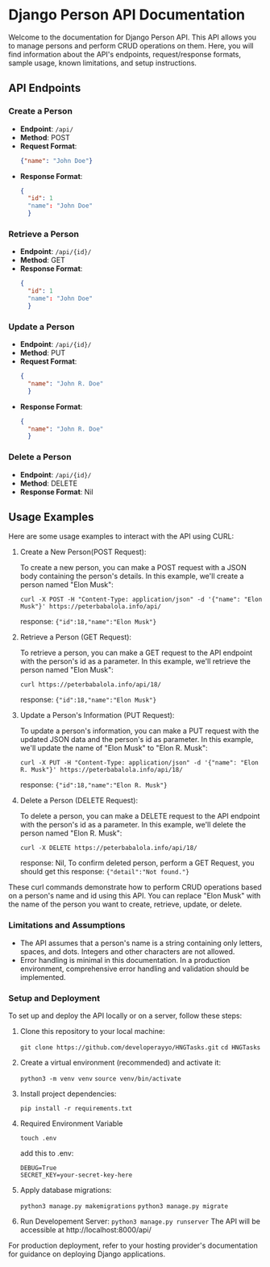 # Django Person API Documentation

Welcome to the documentation for Django Person API. This API allows you to manage persons and perform CRUD operations on them. Here, you will find information about the API's endpoints, request/response formats, sample usage, known limitations, and setup instructions.

## API Endpoints

### Create a Person

- **Endpoint**: `/api/`
- **Method**: POST
- **Request Format**:
  ```json
  {"name": "John Doe"}
- **Response Format**:
  ```json
  {
    "id": 1
    "name": "John Doe"
    }

### Retrieve a Person

- **Endpoint**: `/api/{id}/`
- **Method**: GET
- **Response Format**:
  ```json
  {
    "id": 1
    "name": "John Doe"
    }

 ### Update a Person

- **Endpoint**: `/api/{id}/`
- **Method**: PUT
- **Request Format**:
  ```json
  {
    "name": "John R. Doe"
    }   
- **Response Format**:
  ```json
  {
    "name": "John R. Doe"
    }   

 ### Delete a Person

- **Endpoint**: `/api/{id}/`
- **Method**: DELETE
- **Response Format**: Nil

## Usage Examples

Here are some usage examples to interact with the API using CURL:

1. Create a New Person(POST Request):

    To create a new person, you can make a POST request with a JSON body containing the person's details. In this example, we'll create a person named "Elon Musk":

    `curl -X POST -H "Content-Type: application/json" -d '{"name": "Elon Musk"}' https://peterbabalola.info/api/`

    response: `{"id":18,"name":"Elon Musk"}`

2. Retrieve a Person (GET Request):

    To retrieve a person, you can make a GET request to the API endpoint with the person's id as a parameter. In this example, we'll retrieve the person named "Elon Musk":

    `curl https://peterbabalola.info/api/18/`

    response: `{"id":18,"name":"Elon Musk"}`

3. Update a Person's Information (PUT Request):

    To update a person's information, you can make a PUT request with the updated JSON data and the person's id as parameter. In this example, we'll update the name of "Elon Musk" to "Elon R. Musk":

    `curl -X PUT -H "Content-Type: application/json" -d '{"name": "Elon R. Musk"}' https://peterbabalola.info/api/18/`

    response: `{"id":18,"name":"Elon R. Musk"}`

4. Delete a Person (DELETE Request):

    To delete a person, you can make a DELETE request to the API endpoint with the person's id as a parameter. In this example, we'll delete the person named "Elon R. Musk":

    `curl -X DELETE https://peterbabalola.info/api/18/`

    response: Nil,
    To confirm deleted person, perform a GET Request, you should get this response: `{"detail":"Not found."}`

These curl commands demonstrate how to perform CRUD operations based on a person's name and id using this API. You can replace "Elon Musk" with the name of the person you want to create, retrieve, update, or delete.

### Limitations and Assumptions

 - The API assumes that a person's name is a string containing only letters, spaces, and dots. Integers and other characters are not allowed.
 - Error handling is minimal in this documentation. In a production environment, comprehensive error handling and validation should be implemented.

### Setup and Deployment

To set up and deploy the API locally or on a server, follow these steps:

1. Clone this repository to your local machine:

    `git clone https://github.com/developerayyo/HNGTasks.git`
    `cd HNGTasks`

2. Create a virtual environment (recommended) and activate it:

    `python3 -m venv venv`
    `source venv/bin/activate`

3. Install project dependencies:

    `pip install -r requirements.txt`

4. Required Environment Variable

    `touch .env`
      
      add this to .env:

      ```
      DEBUG=True
      SECRET_KEY=your-secret-key-here
      ```


5. Apply database migrations:

    `python3 manage.py makemigrations`
    `python3 manage.py migrate`

6. Run Developement Server:
    `python3 manage.py runserver`
        The API will be accessible at http://localhost:8000/api/

For production deployment, refer to your hosting provider's documentation for guidance on deploying Django applications.